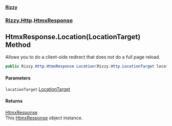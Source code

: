 #### [Rizzy](index.md 'index')
### [Rizzy.Http](Rizzy.Http.md 'Rizzy.Http').[HtmxResponse](Rizzy.Http.HtmxResponse.md 'Rizzy.Http.HtmxResponse')

## HtmxResponse.Location(LocationTarget) Method

Allows you to do a client-side redirect that does not do a full page reload.

```csharp
public Rizzy.Http.HtmxResponse Location(Rizzy.Http.LocationTarget locationTarget);
```
#### Parameters

<a name='Rizzy.Http.HtmxResponse.Location(Rizzy.Http.LocationTarget).locationTarget'></a>

`locationTarget` [LocationTarget](Rizzy.Http.LocationTarget.md 'Rizzy.Http.LocationTarget')

#### Returns
[HtmxResponse](Rizzy.Http.HtmxResponse.md 'Rizzy.Http.HtmxResponse')  
This [HtmxResponse](Rizzy.Http.HtmxResponse.md 'Rizzy.Http.HtmxResponse') object instance.